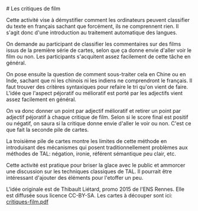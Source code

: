 # Les critiques de film

Cette activité vise à démystifier comment les ordinateurs peuvent
classifier du texte en français sachant que forcément, ils ne
comprennent rien. Il s'agit donc d'une introduction au traitement
automatique des langues.

On demande au participant de classifier les commentaires sur des films
issus de la première série de cartes, selon que ça donne envie d'aller
voir le film ou non. Les participants s'acquitent assez facilement de
cette tâche en général. 

On pose ensuite la question de comment sous-traiter cela en Chine ou
en Inde, sachant que ni les chinois ni les indiens ne comprendront le
français. Il faut trouver des critères syntaxiques pour refaire le tri
qu'on vient de faire. L'idée que l'aspect péjoratif ou mélioratif est
porté par les adjectifs vient assez facilement en général. 

On va donc donner un point par adjectif mélioratif et retirer un point
par adjectif péjoratif à chaque critique de film. Selon si le score
final est positif ou négatif, on saura si la critique donne envie
d'aller le voir ou non. C'est ce que fait la seconde pile de cartes.

La troisième pile de cartes montre les limites de cette méthode en
introduisant des mécanismes qui posent traditionnellement problèmes
aux méthodes de TAL: négation, ironie, référent sémantique peu clair,
etc.

Cette activité est pratique pour briser la glace avec le public et
ammorcer une discussion sur les techniques classiques de TAL. Il
pourrait être intéressant d'ajouter des éléments pour l'etoffer un peu.

L'idée originale est de Thibault Liétard, promo 2015 de l'ENS Rennes.
Elle est diffusée sous licence CC-BY-SA. Les cartes à découper sont
ici: [critiques-film.pdf](critiques-film.pdf)